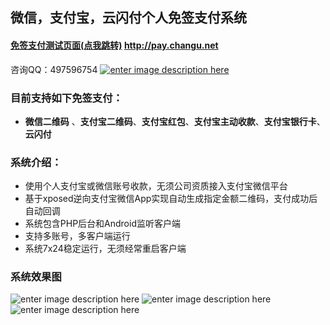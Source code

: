 ## 微信，支付宝，云闪付个人免签支付系统

#### [免签支付测试页面(点我跳转)](http://pay.changu.net/pay) http://pay.changu.net
咨询QQ：497596754 [![enter image description here](http://wpa.qq.com/pa?p=2:497596754:51)](http://wpa.qq.com/msgrd?v=3&uin=497596754&site=qq&menu=yes)

### 目前支持如下免签支付：
 - **微信二维码** 、**支付宝二维码**、**支付宝红包**、**支付宝主动收款**、**支付宝银行卡**、**云闪付**

### 系统介绍：
- 使用个人支付宝或微信账号收款，无须公司资质接入支付宝微信平台
- 基于xposed逆向支付宝微信App实现自动生成指定金额二维码，支付成功后自动回调
- 系统包含PHP后台和Android监听客户端
- 支持多账号，多客户端运行
- 系统7x24稳定运行，无须经常重启客户端

### 系统效果图
![enter image description here](https://raw.githubusercontent.com/cinser/weixin-alipay-yunshanfu-paytest/master/pay.png)
![enter image description here](https://raw.githubusercontent.com/cinser/weixin-alipay-yunshanfu-paytest/master/demo2.png)
![enter image description here](https://raw.githubusercontent.com/cinser/weixin-alipay-yunshanfu-paytest/master/order-list.png)
